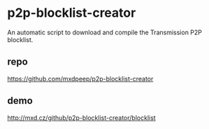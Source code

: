 p2p-blocklist-creator
=====================

An automatic script to download and compile the Transmission P2P blocklist.


repo
----

https://github.com/mxdpeep/p2p-blocklist-creator


demo
----

http://mxd.cz/github/p2p-blocklist-creator/blocklist
